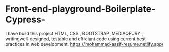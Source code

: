 # Front-end-playground-Boilerplate-Cypress-
I have build this project HTML, CSS , BOOTSTRAP ,MEDIAQEURY , writingwell-designed, testable and efficiant code using current best practices in web development.
https://mohammad-aasif-resume.netlify.app/
